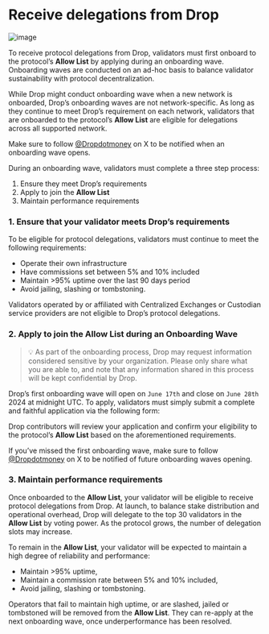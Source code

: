 # Receive delegations from Drop
![image](https://github.com/hadronlabs-org/drop-docs/assets/103267218/b1fdd58e-408b-4d3d-96fd-c3f66f2cf50d)

To receive protocol delegations from Drop, validators must first onboard to the protocol’s **Allow List** by applying during an onboarding wave. Onboarding waves are conducted on an ad-hoc basis to balance validator sustainability with protocol decentralization.

While Drop might conduct onboarding wave when a new network is onboarded, Drop’s onboarding waves are not network-specific. As long as they continue to meet Drop’s requirement on each network, validators that are onboarded to the protocol’s **Allow List** are eligible for delegations across all supported network. 

Make sure to follow [@Dropdotmoney](https://x.com/dropdotmoney) on X to be notified when an onboarding wave opens. 

During an onboarding wave, validators must complete a three step process:

1. Ensure they meet Drop’s requirements
2. Apply to join the **Allow List**
3. Maintain performance requirements 

### 1. Ensure that your validator meets Drop’s requirements

To be eligible for protocol delegations, validators must continue to meet the following requirements:

- Operate their own infrastructure
- Have commissions set between 5% and 10% included
- Maintain >95% uptime over the last 90 days period
- Avoid jailing, slashing or tombstoning.

Validators operated by or affiliated with Centralized Exchanges or Custodian service providers are not eligible to Drop’s protocol delegations. 

### 2. Apply to join the **Allow List** during an Onboarding Wave

> 💡 As part of the onboarding process, Drop may request information considered sensitive by your organization.
> Please only share what you are able to, and note that any information shared in this process will be kept confidential by Drop.

Drop’s first onboarding wave will open on `June 17th` and close on `June 28th` 2024 at midnight UTC. To apply, validators must simply submit a complete and faithful application via the following form:

[](https://forms.gle/wYdAj5zUjjAWQc7Z7)

Drop contributors will review your application and confirm your eligibility to the protocol’s **Allow List** based on the aforementioned requirements.

If you’ve missed the first onboarding wave, make sure to follow [@Dropdotmoney](https://x.com/dropdotmoney) on X to be notified of future onboarding waves opening. 

### 3. Maintain performance requirements

Once onboarded to the **Allow List**, your validator will be eligible to receive protocol delegations from Drop. At launch, to balance stake distribution and operational overhead, Drop will delegate to the top 30 validators in the **Allow List** by voting power. As the protocol grows, the number of delegation slots may increase. 

To remain in the **Allow List**, your validator will be expected to maintain a high degree of reliability and performance:

- Maintain >95% uptime,
- Maintain a commission rate between 5% and 10% included,
- Avoid jailing, slashing or tombstoning.

Operators that fail to maintain high uptime, or are slashed, jailed or tombstoned will be removed from the **Allow List**. They can re-apply at the next onboarding wave, once underperformance has been resolved.
